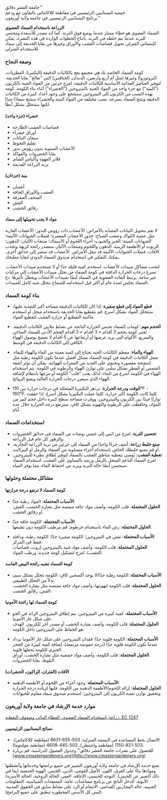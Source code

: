 جامعة العشر دقائق™  
جمعية البستانيين الرئيسيين في مقاطعة كلاكاماس بالتعاون مع ودعم  
برنامج البستانيين الرئيسيين في جامعة ولاية أوريغون™  

**الزراعة باستخدام السماد العضوي**  
السماد العضوي هو غطاء ممتاز عندما يوضع فوق التربة. كما أنه مصدر للأسمدة ومحسن للتربة عندما يتم خلطه في التربة. باتباع الخطوات الواردة في هذه النشرة، يمكن للبستاني المنزلي تحويل قصاصات العشب والأوراق وغيرها من بقايا الحديقة إلى سماد للاستخدام المنزلي.  

### **وصفة النجاح**  
كومة السماد الخاصة بك هي مجتمع يعج بالكائنات الدقيقة (البكتيريا، الفطريات، البروتوزوا) وغيرها (مثل أم أربع وأربعين، الديدان، الخنافس) التي "تعالج" بقايا الحديقة. لتوفير العناصر الغذائية الأساسية للكائنات الدقيقة، امزج جزئين من المواد الغنية بالكربون ("البنية") مع جزء واحد من المواد الغنية بالنيتروجين ("الخضراء") أثناء بناء الكومة. كومة بهذه النسب من الكربون إلى النيتروجين ستشجع على وجود أعداد كبيرة من الكائنات الدقيقة وتنتج السماد بسرعة. نسب مختلفة من المواد البنية والخضراء ستنتج سمادًا جيدًا لكنها ستتحلل بشكل أبطأ.  

#### **خضراء (جزء واحد)**  
- قصاصات العشب الطازجة  
- أوراق خضراء  
- سيقان النباتات  
- تقليم التحوط  
- الأعشاب السنوية بدون رؤوس بذور  
- بقايا الخضروات والفواكه  
- فلاتر القهوة وأكياس الشاي  
- تربة الزراعة القديمة  

#### **بنية (جزءان)**  
- أغصان  
- العشب والأوراق الجافة  
- الصحف الممزقة  
- القش  
- رقائق الخشب  

#### **مواد لا يجب تحويلها إلى سماد**  
لا تقم بتحويل النباتات المصابة بالأمراض؛ الأعشاب ذات رؤوس البذور؛ الأعشاب الغازية مثل عشبة الكواك وعشب الصباح؛ جذور الأعشاب المعمرة؛ فضلات الحيوانات الأليفة؛ الحيوانات الميتة؛ الخبز والحبوب؛ أجزاء اللحوم أو الأسماك؛ منتجات الألبان؛ الدهون؛ الزيوت أو الأطعمة الزيتية. الدهون واللحوم ومنتجات الألبان ستصدر رائحة كريهة وتجذب الآفات. فضلات الحيوانات الأليفة قد تنقل الأمراض. الأعشاب قد تنتشر إلى حدائق أخرى. يمكنك التفكير في استخدام صندوق السماد الدودي لبقايا مطبخك.  

لتجنب مشاكل مبيدات الأعشاب: استخدم كمية قليلة جدًا أو لا تستخدم مبيدات الأعشاب. تسرع درجات الحرارة الدافئة في كومة السماد من تحلل مبيدات الأعشاب إلى مركبات غير سامة. يرتبط المادة العضوية في السماد أيضًا بمبيدات الأعشاب ويعطل تأثيرها. دع السماد يجلس لمدة عام أو أكثر قبل استخدامه للسماح بتحلل شبه كامل للمبيدات.  

### **بناء كومة السماد**  
- **قطع المواد إلى قطع صغيرة**: إذا كان للكائنات الدقيقة مساحة أكبر للتغذية عليها، ستتحلل المواد بشكل أسرع. قم بتقطيع بقايا الحديقة باستخدام منجل أو استخدم ماكينة التقطيع أو جزازة العشب لتقطيع المواد.  
- **الحجم مهم**: كومات السماد تحبس الحرارة الناتجة عن نشاط ملايين الكائنات الدقيقة. تُعتبر كومة بحجم 3 أقدام × 3 أقدام × 3 أقدام الحجم الأدنى للسماد الساخن والسريع. الأكوام التي يزيد عرضها أو ارتفاعها عن 5 أقدام لا تسمح بوصول الهواء الكافي إلى الكائنات الدقيقة في الوسط.  
- **الهواء والماء**: معظم الكائنات الحية تحتاج إلى كمية معينة من الماء والهواء للبقاء. تعمل الكائنات الدقيقة في كومة السماد بشكل أفضل عندما تكون الكومة رطبة مثل إسفنجة معصورة وتحتوي على العديد من الممرات الهوائية. يمكن أن تؤثر أشعة الشمس أو المطر بشكل سلبي على توازن الهواء والرطوبة في الكومة. يتم استخدام الهواء في الكومة أسرع من الماء، لذلك يجب "قلب" الكومة أو مزجها بانتظام لإضافة الهواء الذي سيعزز درجات الحرارة العالية ويمنع الروائح.  

- **الوقت ودرجة الحرارة**: تزدهر البكتيريا المتحللة في درجات حرارة بين 110°F - 160°F. كلما كانت الكومة أكثر حرارة، كلما عملت البكتيريا بشكل أسرع. إذا حققت توازنًا جيدًا بين الكربون والنيتروجين، ووفرت مساحة سطح كبيرة داخل حجم كبير من المواد، وحافظت على الرطوبة والتهوية بشكل كافٍ، سترتفع درجة الحرارة خلال عدة أيام.  

### **استخدامات السماد**  
- **تحسين التربة**: امزج من اثنين إلى خمس بوصات من السماد في حدائق الخضروات والزهور كل عام قبل الزراعة.  
- **صنع خليط زراعة**: أضف جزءًا واحدًا من السماد إلى جزئين من تربة الزراعة التجارية، أو قم بصنع خليطك الخاص باستخدام أجزاء متساوية من السماد والرمل أو البيرلايت.  
- **تغطية العشب**: يُوصى بتغطية مناطق العشب بالسماد لتوفير إطلاق بطيء للنيتروجين. امزج السماد الناعم المنخل بالرمل ورشه بالتساوي على العشب. استخدام السماد سيحسن أيضًا حالة التربة ويزيد من احتفاظ الماء، مما يوفر المياه.  

### **مشاكل محتملة وحلولها**  
#### **كومة السماد لا ترتفع درجة حرارتها**  
- **الأسباب المحتملة**: المواد رطبة جدًا.  
    **الحلول المحتملة**: قلب الكومة، وأضف مواد جافة ممتصة مثل نشارة الخشب، القش، أو رقائق الخشب.  

- **الأسباب المحتملة**: الكومة جافة جدًا.  
    **الحلول المحتملة**: رش الماء باستخدام خرطوم؛ قم بترطيب الكومة دون تشبعها.  

- **الأسباب المحتملة**: نقص في النيتروجين؛ الكومة صغيرة جدًا؛ الكومة رطبة، ودافئة فقط في المركز.  
    **الحلول المحتملة**: قلب الكومة، وأضف مواد غنية بالنيتروجين (روث، قصاصات العشب). امزج لتشكيل كومة جديدة، ورطب المواد.  

#### **كومة السماد تشبه رائحة البيض الفاسد**  
- **الأسباب المحتملة**: الكومة رطبة جدًا/لا يوجد أكسجين كافٍ: الكومة تتحلل بشكل سيئ بدلاً من التحلل الطبيعي.  
    **الحلول المحتملة**: قلب الكومة لتهويتها، وأضف مواد جافة ممتصة مثل نشارة الخشب، القش، رقائق الخشب.  

#### **كومة السماد لها رائحة الأمونيا**  
- **الأسباب المحتملة**: كمية كبيرة من النيتروجين: يتم إطلاق النيتروجين الزائد في الجو على شكل غاز الأمونيا.  
    **الحلول المحتملة**: قلب الكومة، وأضف نشارة الخشب أو مصدر آخر للكربون. الهدف هو الحفاظ على النيتروجين داخل الكومة.  

- **الأسباب المحتملة**: الكومة قلوية جدًا: فقدان النيتروجين على شكل غاز الأمونيا يزداد عندما تكون الكومة قلوية جدًا (درجة حموضة مرتفعة). إضافة كمية كبيرة من الحجر الجيري للكومة يجعلها قلوية.  
    **الحلول المحتملة**: قلب الكومة، وأضف مواد حمضية مثل نشارة الخشب، أوراق البلوط، بقايا الخضروات.  

#### **الآفات (الفئران، الراكون، الحشرات)**  
- **الأسباب المحتملة**: وجود أجزاء من اللحوم أو الأطعمة الدهنية.  
    **الحلول المحتملة**: إزالة اللحوم/الأطعمة الدهنية من الكومة. قلبها لزيادة درجة الحرارة وتحقيق توازن نسبة الكربون إلى النيتروجين؛ استخدم صندوق سماد مقاوم للحيوانات.  

### **موارد خدمة الإرشاد في جامعة ولاية أوريغون**  
[زراعة باستخدام السماد العضوي، الغطاء النباتي وصفوف التغطية، EC 1247](https://catalog.extension.oregonstate.edu)  

#### **نصائح البستانيين الرئيسيين**  
- الاتصال بخط المساعدة في البستنة المنزلية: 503-655-8631 (مقاطعة كلاكاماس)، 503-821-1150 (مقاطعة واشنطن)، 503-445-4608 (مقاطعة مولتنوما).  
- للحصول على نشرات جامعة العشر دقائق™ وجدول الفصول الدراسية، قم بزيارة [www.cmastergardeners.org](http://www.cmastergardeners.org)  

تمنع خدمة الإرشاد في جامعة ولاية أوريغون التمييز في جميع برامجها وخدماتها وأنشطتها وموادها بناءً على العرق، اللون، الأصل القومي، الدين، الجنس، الهوية الجنسية (بما في ذلك التعبير عن الجنس)، التوجه الجنسي، الإعاقة، العمر، الحالة الزوجية، الحالة الأسرية/الأبوية، الدخل الناتج عن برنامج مساعدات عامة، المعتقدات السياسية، المعلومات الجينية، حالة المحاربين القدامى، الانتقام أو الرد على نشاط سابق في الحقوق المدنية. (ليس كل الأسس المحظورة تنطبق على جميع البرامج).  